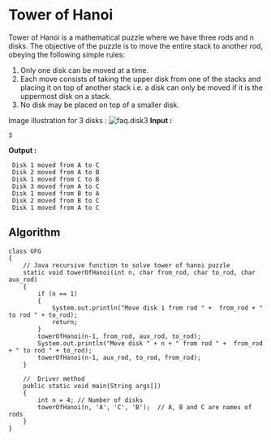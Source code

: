#  Tower of Hanoi

Tower of Hanoi is a mathematical puzzle where we have three rods and n disks. The objective of the puzzle is to move the entire stack to another rod, obeying the following simple rules:  
1) Only one disk can be moved at a time.  
2) Each move consists of taking the upper disk from one of the stacks and placing it on top of another stack i.e. a disk can only be moved if it is the uppermost disk on a stack.  
3) No disk may be placed on top of a smaller disk.
 
Image illustration for 3 disks :
![faq.disk3](https://media.geeksforgeeks.org/wp-content/uploads/tower-of-hanoi.png)
**Input :** 

    3

**Output :**

     Disk 1 moved from A to C
     Disk 2 moved from A to B
     Disk 1 moved from C to B
     Disk 3 moved from A to C
     Disk 1 moved from B to A
     Disk 2 moved from B to C
     Disk 1 moved from A to C

## Algorithm

    class GFG 
    { 
        // Java recursive function to solve tower of hanoi puzzle 
        static void towerOfHanoi(int n, char from_rod, char to_rod, char aux_rod) 
        { 
            if (n == 1) 
            { 
                System.out.println("Move disk 1 from rod " +  from_rod + " to rod " + to_rod); 
                return; 
            } 
            towerOfHanoi(n-1, from_rod, aux_rod, to_rod); 
            System.out.println("Move disk " + n + " from rod " +  from_rod + " to rod " + to_rod); 
            towerOfHanoi(n-1, aux_rod, to_rod, from_rod); 
        } 
          
        //  Driver method 
        public static void main(String args[]) 
        { 
            int n = 4; // Number of disks 
            towerOfHanoi(n, 'A', 'C', 'B');  // A, B and C are names of rods 
        } 
    } 
